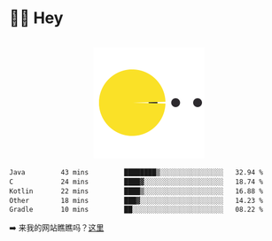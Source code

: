 
# 👋🏻 Hey
<div align="center">
	<br>
	<img src="https://raw.githubusercontent.com/Aniket965/Aniket965/master/pacman.svg?sanitize=true" width="200" height="200">
	<br>
</div>

<!--START_SECTION:waka-->

```txt
Java         43 mins         ████████▒░░░░░░░░░░░░░░░░   32.94 %
C            24 mins         ████▓░░░░░░░░░░░░░░░░░░░░   18.74 %
Kotlin       22 mins         ████▒░░░░░░░░░░░░░░░░░░░░   16.88 %
Other        18 mins         ███▓░░░░░░░░░░░░░░░░░░░░░   14.23 %
Gradle       10 mins         ██░░░░░░░░░░░░░░░░░░░░░░░   08.22 %
```

<!--END_SECTION:waka-->

 ➡️  来我的网站瞧瞧吗？[这里](https://www.shaolongfei.com)
